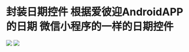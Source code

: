 # 封装日期控件 根据爱彼迎AndroidAPP的日期  微信小程序的一样的日期控件 

![](https://github.com/suzhixiaoliao/-/raw/master/%E5%BE%AE%E4%BF%A1%E6%88%AA%E5%9B%BE_20181102113618.png)
![](https://github.com/suzhixiaoliao/-/blob/master/%E5%BE%AE%E4%BF%A1%E6%88%AA%E5%9B%BE_20181102113636.png)



